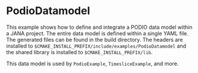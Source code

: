 
PodioDatamodel
==============

This example shows how to define and integrate a PODIO data model within a JANA project.
The entire data model is defined within a single YAML file. The generated files can be found
in the build directory. The headers are installed to `$CMAKE_INSTALL_PREFIX/include/examples/PodioDatamodel` 
and the shared library is installed to `$CMAKE_INSTALL_PREFIX/lib`.

This data model is used by `PodioExample`, `TimesliceExample`, and more.

